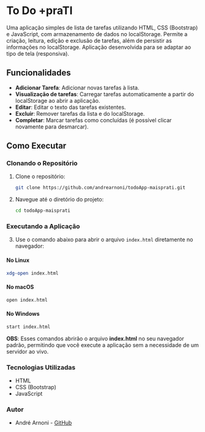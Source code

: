# To Do +praTI

Uma aplicação simples de lista de tarefas utilizando HTML, CSS (Bootstrap) e JavaScript, com armazenamento de dados no localStorage. Permite a criação, leitura, edição e exclusão de tarefas, além de persistir as informações no localStorage. Aplicação desenvolvida para se adaptar ao tipo de tela (responsiva).

## Funcionalidades

- **Adicionar Tarefa**: Adicionar novas tarefas à lista.
- **Visualização de tarefas**: Carregar tarefas automaticamente a partir do localStorage ao abrir a aplicação.
- **Editar**: Editar o texto das tarefas existentes.
- **Excluir**: Remover tarefas da lista e do localStorage.
- **Completar**: Marcar tarefas como concluídas (é possível clicar novamente para desmarcar).

## Como Executar

### Clonando o Repositório

1. Clone o repositório:

   ```bash
   git clone https://github.com/andrearnoni/todoApp-maisprati.git
   ```

2. Navegue até o diretório do projeto:

   ```bash
   cd todoApp-maisprati
   ```

### Executando a Aplicação

3. Use o comando abaixo para abrir o arquivo `index.html` diretamente no navegador:

#### No Linux

```bash
xdg-open index.html
```

#### No macOS

```bash
open index.html
```

#### No Windows

```bash
start index.html
```

**OBS**: Esses comandos abrirão o arquivo **index.html** no seu navegador padrão, permitindo que você execute a aplicação sem a necessidade de um servidor ao vivo.

### Tecnologias Utilizadas

- HTML
- CSS (Bootstrap)
- JavaScript

### Autor

- André Arnoni - [GitHub](https://github.com/andrearnoni)
